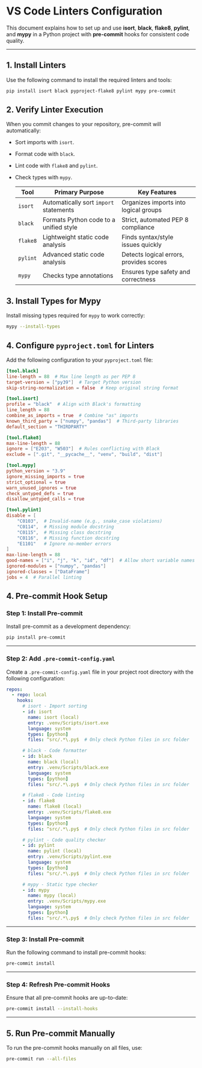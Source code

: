 # **VS Code Linters Configuration**

This document explains how to set up and use **isort**, **black**, **flake8**, **pylint**, and **mypy** in a Python project with **pre-commit** hooks for consistent code quality.

---

## **1. Install Linters**

Use the following command to install the required linters and tools:

```bash
pip install isort black pyproject-flake8 pylint mypy pre-commit
```

## **2. Verify Linter Execution**

When you commit changes to your repository, pre-commit will automatically:

- Sort imports with `isort`.
- Format code with `black`.
- Lint code with `flake8` and `pylint`.
- Check types with `mypy`.

  | **Tool**   | **Primary Purpose**                     | **Key Features**                      |
  |------------|-----------------------------------------|----------------------------------------|
  | `isort`    | Automatically sort `import` statements  | Organizes imports into logical groups |
  | `black`    | Formats Python code to a unified style  | Strict, automated PEP 8 compliance    |
  | `flake8`   | Lightweight static code analysis        | Finds syntax/style issues quickly      |
  | `pylint`   | Advanced static code analysis           | Detects logical errors, provides scores|
  | `mypy`     | Checks type annotations                 | Ensures type safety and correctness    |

## **3. Install Types for Mypy**

Install missing types required for `mypy` to work correctly:

```bash
mypy --install-types
```

## **4. Configure `pyproject.toml` for Linters**

Add the following configuration to your `pyproject.toml` file:

```toml
[tool.black]
line-length = 88  # Max line length as per PEP 8
target-version = ["py39"]  # Target Python version
skip-string-normalization = false  # Keep original string format

[tool.isort]
profile = "black"  # Align with Black's formatting
line_length = 88
combine_as_imports = true  # Combine "as" imports
known_third_party = ["numpy", "pandas"]  # Third-party libraries
default_section = "THIRDPARTY"

[tool.flake8]
max-line-length = 88
ignore = ["E203", "W503"]  # Rules conflicting with Black
exclude = [".git", "__pycache__", "venv", "build", "dist"]

[tool.mypy]
python_version = "3.9"
ignore_missing_imports = true
strict_optional = true
warn_unused_ignores = true
check_untyped_defs = true
disallow_untyped_calls = true

[tool.pylint]
disable = [
    "C0103",  # Invalid-name (e.g., snake_case violations)
    "C0114",  # Missing module docstring
    "C0115",  # Missing class docstring
    "C0116",  # Missing function docstring
    "E1101"   # Ignore no-member errors
]
max-line-length = 88
good-names = ["i", "j", "k", "id", "df"]  # Allow short variable names
ignored-modules = ["numpy", "pandas"]
ignored-classes = ["DataFrame"]
jobs = 4  # Parallel linting
```

## **4. Pre-commit Hook Setup**

### **Step 1: Install Pre-commit**

Install pre-commit as a development dependency:

```bash
pip install pre-commit
```

---

### **Step 2: Add `.pre-commit-config.yaml`**

Create a `.pre-commit-config.yaml` file in your project root directory with the following configuration:

```yaml
repos:
  - repo: local
    hooks:
      # isort - Import sorting
      - id: isort
        name: isort (local)
        entry: .venv/Scripts/isort.exe
        language: system
        types: [python]
        files: ^src/.*\.py$  # Only check Python files in src folder

      # black - Code formatter
      - id: black
        name: black (local)
        entry: .venv/Scripts/black.exe
        language: system
        types: [python]
        files: ^src/.*\.py$  # Only check Python files in src folder

      # flake8 - Code linting
      - id: flake8
        name: flake8 (local)
        entry: .venv/Scripts/flake8.exe
        language: system
        types: [python]
        files: ^src/.*\.py$  # Only check Python files in src folder

      # pylint - Code quality checker
      - id: pylint
        name: pylint (local)
        entry: .venv/Scripts/pylint.exe
        language: system
        types: [python]
        files: ^src/.*\.py$  # Only check Python files in src folder

      # mypy - Static type checker
      - id: mypy
        name: mypy (local)
        entry: .venv/Scripts/mypy.exe
        language: system
        types: [python]
        files: ^src/.*\.py$  # Only check Python files in src folder
```

---

### **Step 3: Install Pre-commit**

Run the following command to install pre-commit hooks:

```bash
pre-commit install
```

---

### **Step 4: Refresh Pre-commit Hooks**

Ensure that all pre-commit hooks are up-to-date:

```bash
pre-commit install --install-hooks
```

---

## **5. Run Pre-commit Manually**

To run the pre-commit hooks manually on all files, use:

```bash
pre-commit run --all-files
```
